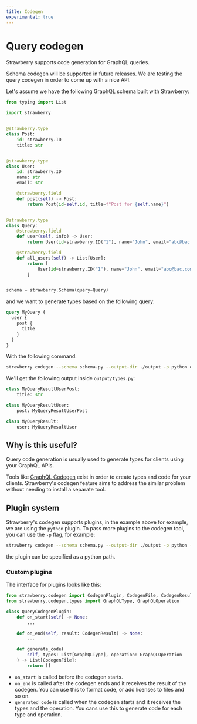 ```yaml
---
title: Codegen
experimental: true
---
```


# Query codegen

Strawberry supports code generation for GraphQL queries.

<Note>

Schema codegen will be supported in future releases. We are testing the query
codegen in order to come up with a nice API.

</Note>

Let's assume we have the following GraphQL schema built with Strawberry:

```python
from typing import List

import strawberry


@strawberry.type
class Post:
    id: strawberry.ID
    title: str


@strawberry.type
class User:
    id: strawberry.ID
    name: str
    email: str

    @strawberry.field
    def post(self) -> Post:
        return Post(id=self.id, title=f"Post for {self.name}")


@strawberry.type
class Query:
    @strawberry.field
    def user(self, info) -> User:
        return User(id=strawberry.ID("1"), name="John", email="abc@bac.com")

    @strawberry.field
    def all_users(self) -> List[User]:
        return [
            User(id=strawberry.ID("1"), name="John", email="abc@bac.com"),
        ]


schema = strawberry.Schema(query=Query)
```

and we want to generate types based on the following query:

```graphql
query MyQuery {
  user {
    post {
      title
    }
  }
}
```

With the following command:

```bash
strawberry codegen --schema schema.py --output-dir ./output -p python query.graphql
```

We'll get the following output inside `output/types.py`:

```python
class MyQueryResultUserPost:
    title: str

class MyQueryResultUser:
    post: MyQueryResultUserPost

class MyQueryResult:
    user: MyQueryResultUser
```

## Why is this useful?

Query code generation is usually used to generate types for clients using your
GraphQL APIs.

Tools like [GraphQL Codegen](https://www.graphql-code-generator.com/) exist in
order to create types and code for your clients. Strawberry's codegen feature
aims to address the similar problem without needing to install a separate tool.

## Plugin system

Strawberry's codegen supports plugins, in the example above for example, we are
using the `python` plugin. To pass more plugins to the codegen tool, you can use
the `-p` flag, for example:

```bash
strawberry codegen --schema schema.py --output-dir ./output -p python -p typescript query.graphql
```

the plugin can be specified as a python path.

### Custom plugins

The interface for plugins looks like this:

```python
from strawberry.codegen import CodegenPlugin, CodegenFile, CodegenResult
from strawberry.codegen.types import GraphQLType, GraphQLOperation

class QueryCodegenPlugin:
    def on_start(self) -> None:
        ...

    def on_end(self, result: CodegenResult) -> None:
        ...

    def generate_code(
        self, types: List[GraphQLType], operation: GraphQLOperation
    ) -> List[CodegenFile]:
        return []
```

- `on_start` is called before the codegen starts.
- `on_end` is called after the codegen ends and it receives the result of the
  codegen. You can use this to format code, or add licenses to files and so on.
- `generated_code` is called when the codegen starts and it receives the types
  and the operation. You cans use this to generate code for each type and
  operation.
